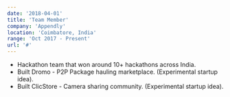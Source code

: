 ```yaml
---
date: '2018-04-01'
title: 'Team Member'
company: 'Appendly'
location: 'Coimbatore, India'
range: 'Oct 2017 - Present'
url: '#'
---
```


- Hackathon team that won around 10+ hackathons across India.
- Built Dromo - P2P Package hauling marketplace. (Experimental startup idea).
- Built ClicStore - Camera sharing community. (Experimental startup idea).
